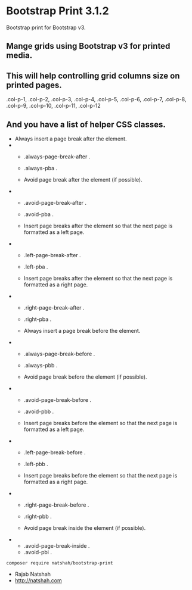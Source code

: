 Bootstrap Print 3.1.2
====================

 Bootstrap print for Bootstrap v3.
 
 Mange grids using Bootstrap v3 for printed media.
-
 This will help controlling grid columns size on printed pages.
-

 .col-p-1,
 .col-p-2,
 .col-p-3,
 .col-p-4,
 .col-p-5,
 .col-p-6,
 .col-p-7,
 .col-p-8,
 .col-p-9,
 .col-p-10,
 .col-p-11,
 .col-p-12

 And you have a list of helper CSS classes.
-

   - Always insert a page break after the element.
-
   - .always-page-break-after .
   - .always-pba .

   - Avoid page break after the element (if possible).
-
   - .avoid-page-break-after .
   - .avoid-pba .

   - Insert page breaks after the element so that the next page is formatted as a left page.
-
   - .left-page-break-after .
   - .left-pba .

   - Insert page breaks after the element so that the next page is formatted as a right page.
-
   - .right-page-break-after .
   - .right-pba .

   - Always insert a page break before the element.
-
   - .always-page-break-before .
   - .always-pbb .

   - Avoid page break before the element (if possible).
-
   - .avoid-page-break-before .
   - .avoid-pbb .

   - Insert page breaks before the element so that the next page is formatted as a left page.
-
   - .left-page-break-before .
   - .left-pbb .

   - Insert page breaks before the element so that the next page is formatted as a right page.
-
   - .right-page-break-before .
   - .right-pbb .

   - Avoid page break inside the element (if possible).
-
   - .avoid-page-break-inside .
   - .avoid-pbi .
  
      
```
composer require natshah/bootstrap-print
```   
 
   - Rajab Natshah
   - http://natshah.com 